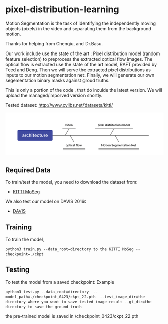 # pixel-distribution-learning
Motion Segmentation is the task of identifying the independently moving objects (pixels) in the video and separating them from the background motion.

Thanks for helping from Chenqiu, and Dr.Basu.

Our work include use the state of the art : Pixel distribution model (random feature selection) to preprocess the extracted optical flow images. The optical flow is extracted use the state of the art model, RAFT provided by Teed and Deng. Then we will serve the extracted pixel distributions as inputs to our motion segmentation net. Finally, we will generate our own segementation binary masks against groud truths.

This is only a portion of the code , that do inculde the latest version. We will upload the managed/imporved version shortly.

Tested dataset:
http://www.cvlibs.net/datasets/kitti/

![alt text](https://github.com/youwei1-sudo/pixel-distribution-learning/blob/main/documents/git_docs/workFlow.jpg)


## Required Data
To train/test the model, you need to download the dataset from:
* [KITTI MoSeg](http://webdocs.cs.ualberta.ca/~vis/kittimoseg/)

We also test our model on DAVIS 2016:
* [DAVIS](https://davischallenge.org/davis2016/code.html)

## Training
To train the model,
```Shell
python3 train.py --data_root=directory to the KITTI MoSeg --checkpoint=./ckpt
```

## Testing
To test the model from a saved checkpoint:
Example
```Shell
python3 test.py --data_root=directory  --model_path=./checkpoint_0423/ckpt_22.pth  --test_image_dir=the directory where you want to save tested image result --gt_dir=the directory to save the ground truth
```
 
 
 
the pre-trained model is saved in /checkpoint_0423/ckpt_22.pth 

